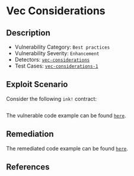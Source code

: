 # Vec Considerations

## Description

- Vulnerability Category: `Best practices`
- Vulnerability Severity: `Enhancement`
- Detectors: [`vec-considerations`](https://github.com/CoinFabrik/scout/tree/main/detectors/vec-considerations)
- Test Cases: [`vec-considerations-1`](https://github.com/CoinFabrik/scout/tree/main/test-cases/vec-considerations/vec-considerations-1)


## Exploit Scenario

Consider the following `ink!` contract:

```rust

```

The vulnerable code example can be found [`here`](https://github.com/CoinFabrik/scout/tree/main/test-cases/vec-considerations/vec-considerations-1/vulnerable-example).

## Remediation


The remediated code example can be found [`here`](https://github.com/CoinFabrik/scout/tree/main/test-cases/vec-considerations/vec-considerations-1/remediated-example).

## References

